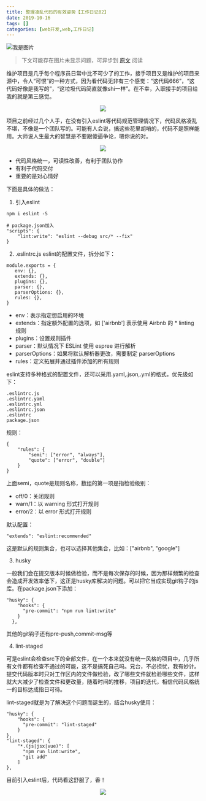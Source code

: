 ```yaml
---
title: 整理凌乱代码的有效姿势【工作日记02】
date: 2019-10-16
tags: []
categories: [web开发,web,工作日记]
---
```


![我是图片](http://pic1.win4000.com/wallpaper/2017-11-08/5a029f14b63d2.jpg)

<!-- more -->

> 下文可能存在图片未显示问题，可异步到 [原文](https://juejin.im/post/5dca29625188254ac07ad2aa) 阅读


维护项目是几乎每个程序员日常中比不可少了的工作，接手项目又是维护的项目来源中，令人“可恨”的一种方式，因为看代码无非有三个感觉：“这代码666”，“这代码好像是我写的”，“这垃圾代码简直就像shi一样”。在不幸，入职接手的项目给我的就是第三感觉。

<center>
    <img src="http://m.qpic.cn/psb?/V12x89qA2LlAEO/3E.n2mb6NHBQwstynPaC3hvL4ig7oHJg186JAd4lS24!/b/dFIBAAAAAAAA&bo=8ADwAAAAAAARBzA!&rf=viewer_4"></img>
</center>

项目之前经过几个人手，在没有引入eslint等代码规范管理情况下，代码风格凌乱不堪，不像是一个团队写的。可能有人会说，搞这些花里胡哨的，代码不是照样能用。大师说人生最大的智慧是不要跟傻逼争论，嗯你说的对。

<center>
    <img src="http://m.qpic.cn/psb?/V12x89qA2LlAEO/*IjbziiGhkTxOMH6rqt7b2hg.eQytUUz4.zxDi*VWd8!/b/dL8AAAAAAAAA&bo=uADIAAAAAAARB0A!&rf=viewer_4"></img>
</center>


* 代码风格统一，可读性改善，有利于团队协作
* 有利于代码交付
* 重要的是对心情好

下面是具体的做法：
1. 引入eslint
```
npm i eslint -S

# package.json加入
"scripts": {
    "lint:write": "eslint --debug src/* --fix"
}
```
2. .eslintrc.js
eslint的配置文件，拆分如下：
```
module.exports = { 
   env: {}, 
   extends: {}, 
   plugins: {}, 
   parser: {}, 
   parserOptions: {}, 
   rules: {},
}
```
* env：表示指定想启用的环境
* extends：指定额外配置的选项，如 ['airbnb'] 表示使用 Airbnb 的 * linting 规则
* plugins：设置规则插件
* parser：默认情况下 ESLint 使用 espree 进行解析
* parserOptions：如果将默认解析器更改，需要制定 parserOptions
* rules：定义拓展并通过插件添加的所有规则

eslint支持多种格式的配置文件，还可以采用.yaml,.json,.yml的格式，优先级如下：
```
.eslintrc.js
.eslintrc.yaml
.eslintrc.yml
.eslintrc.json
.eslintrc
package.json
```

规则：
```
{
    "rules": {
        "semi": ["error", "always"],
        "quote": ["error", "double"]
    }
}
```
上面semi，quote是规则名称，数组的第一项是指检验级别：
* off/0：关闭规则
* warn/1：以 warning 形式打开规则
* error/2：以 error 形式打开规则

默认配置：
```
"extends": "eslint:recommended"
```
这是默认的规则集合，也可以选择其他集合，比如：["airbnb", "google"]

3. husky 

一般我们会在提交版本时候做检验，而不是每次保存的时候，因为那样频繁的检查会造成开发效率低下，这正是husky库解决的问题。可以把它当成实现git钩子的js库。在package.json下添加：
```
"husky": {
    "hooks": {
      "pre-commit": "npm run lint:write"
    }
  },
```
其他的git钩子还有pre-push,commit-msg等

4. lint-staged

可是eslint会检查src下的全部文件，在一个本来就没有统一风格的项目中，几乎所有文件都有检查不通过的可能，这不是搞死自己吗。兄台，不必担忧，我有妙计。提交代码版本时只对工作区内的文件做检验，改了哪些文件就检验哪些文件，这样就大大减少了检查文件和更改量，随着时间的推移，项目的迭代，相信代码风格统一的目标达成指日可待。

lint-staged就是为了解决这个问题而诞生的，结合husky使用：
```
"husky": {
    "hooks": {
      "pre-commit": "lint-staged"
    }
},
"lint-staged": {
    "*.(js|jsx|vue)": [
      "npm run lint:write",
      "git add"
    ]
},
```

目前引入eslint后，代码看这舒服了，香！

<center>
    <img src="http://m.qpic.cn/psb?/V12x89qA2LlAEO/ulbO*3Z4Svo1rZ.RcxsI0E6X4zjaAnduPZBWfZg2pg8!/b/dFIBAAAAAAAA&bo=8AC7AAAAAAADB2k!&rf=viewer_4"></img>
</center>

